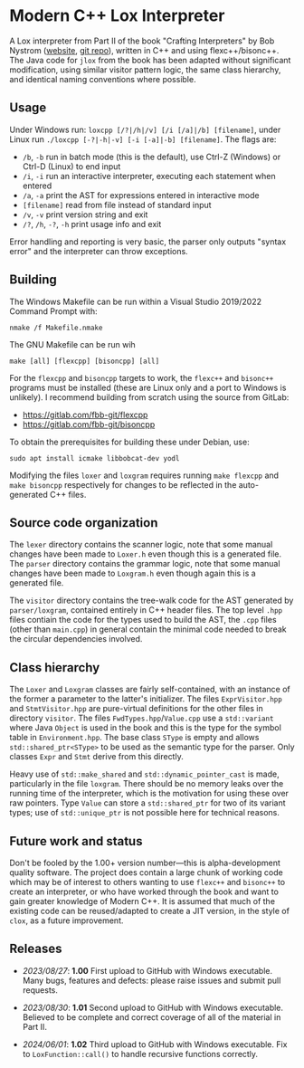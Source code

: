 # Modern C++ Lox Interpreter

A Lox interpreter from Part II of the book "Crafting Interpreters" by Bob Nystrom ([website](https://craftinginterpreters.com/), [git repo](https://github.com/munificent/craftinginterpreters/)), written in C++ and using flexc++/bisonc++. The Java code for `jlox` from the book has been adapted without significant modification, using similar visitor pattern logic, the same class hierarchy, and identical naming conventions where possible.

## Usage

Under Windows run: `loxcpp [/?|/h|/v] [/i [/a]|/b] [filename]`, under Linux run `./loxcpp [-?|-h|-v] [-i [-a]|-b] [filename]`. The flags are:

* `/b`, `-b` run in batch mode (this is the default), use Ctrl-Z (Windows) or Ctrl-D (Linux) to end input
* `/i`, `-i` run an interactive interpreter, executing each statement when entered
* `/a`, `-a` print the AST for expressions entered in interactive mode
* `[filename]` read from file instead of standard input
* `/v`, `-v` print version string and exit
* `/?`, `/h`, `-?`, `-h` print usage info and exit

Error handling and reporting is very basic, the parser only outputs "syntax error" and the interpreter can throw exceptions.

## Building

The Windows Makefile can be run within a Visual Studio 2019/2022 Command Prompt with:

```
nmake /f Makefile.nmake
```

The GNU Makefile can be run wih

```
make [all] [flexcpp] [bisoncpp] [all]
```

For the `flexcpp` and `bisoncpp` targets to work, the `flexc++` and `bisonc++` programs must be installed (these are Linux only and a port to Windows is unlikely). I recommend building from scratch using the source from GitLab:

* https://gitlab.com/fbb-git/flexcpp
* https://gitlab.com/fbb-git/bisoncpp

To obtain the prerequisites for building these under Debian, use:

```
sudo apt install icmake libbobcat-dev yodl
```

Modifying the files `loxer` and `loxgram` requires running `make flexcpp` and `make bisoncpp` respectively for changes to be reflected in the auto-generated C++ files.

## Source code organization

The `lexer` directory contains the scanner logic, note that some manual changes have been made to `Loxer.h` even though this is a generated file. The `parser` directory contains the grammar logic, note that some manual changes have been made to `Loxgram.h` even though again this is a generated file.

The `visitor` directory contains the tree-walk code for the AST generated by `parser/loxgram`, contained entirely in C++ header files. The top level `.hpp` files contiain the code for the types used to build the AST, the `.cpp` files (other than `main.cpp`) in general contain the minimal code needed to break the circular dependencies involved.

## Class hierarchy

The `Loxer` and `Loxgram` classes are fairly self-contained, with an instance of the former a parameter to the latter's initializer. The files `ExprVisitor.hpp` and `StmtVisitor.hpp` are pure-virtual definitions for the other files in directory `visitor`. The files `FwdTypes.hpp`/`Value.cpp` use a `std::variant` where Java `Object` is used in the book and this is the type for the symbol table in `Environment.hpp`. The base class `SType` is empty and allows `std::shared_ptr<SType>` to be used as the semantic type for the parser. Only classes `Expr` and `Stmt` derive from this directly.

Heavy use of `std::make_shared` and `std::dynamic_pointer_cast` is made, particularly in the file `loxgram`. There should be no memory leaks over the running time of the interpreter, which is the motivation for using these over raw pointers. Type `Value` can store a `std::shared_ptr` for two of its variant types; use of `std::unique_ptr` is not possible here for technical reasons.

## Future work and status

Don't be fooled by the 1.00+ version number&mdash;this is alpha-development quality software. The project does contain a large chunk of working code which may be of interest to others wanting to use `flexc++` and `bisonc++` to create an interpreter, or who have worked through the book and want to gain greater knowledge of Modern C++. It is assumed that much of the existing code can be reused/adapted to create a JIT version, in the style of `clox`, as a future improvement.

## Releases

* *2023/08/27*: **1.00** First upload to GitHub with Windows executable. Many bugs, features and defects: please raise issues and submit pull requests.

* *2023/08/30*: **1.01** Second upload to GitHub with Windows executable. Believed to be complete and correct coverage of all of the material in Part II.

* *2024/06/01*: **1.02** Third upload to GitHub with Windows executable. Fix to `LoxFunction::call()` to handle recursive functions correctly.
